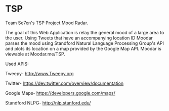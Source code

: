 # TSP
Team Se7en's TSP Project Mood Radar.

The goal of this Web Application is relay the general mood of a large area to the user. Using Tweets that have an accompanying location ID Moodar parses the mood using Standford Natural Language Processing Group's API and plots its location on a map provided by the Google Map API. Moodar is viewable at Moodar.me/TSP.

Used APIS:

Tweepy- http://www.Tweepy.org

Twitter- https://dev.twitter.com/overview/documentation

Google Maps- https://developers.google.com/maps/

Standford NLPG- http://nlp.stanford.edu/
